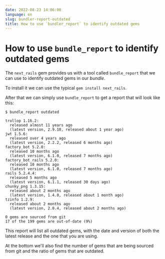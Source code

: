 ```yaml
---
date: 2022-08-23 14:06:00
language: en
slug: bundler-report-outdated
title: How to use `bundler_report` to identify outdated gems
---
```


# How to use `bundle_report` to identify outdated gems

The `next_rails` gem provides us with a tool called `bundle_report` that we
can use to identify outdated gems in our *bundle*.

To install it we can use the typical `gem install next_rails`.

After that we can simply use `bundle_report` to get a report that will look
like this:

```
$ bundle_report outdated

trollop 1.16.2:
  released almost 11 years ago
  (latest version, 2.9.10, released about 1 year ago)
jwt 1.5.6:
  released over 4 years ago
  (latest version, 2.2.2, released 6 months ago)
factory_bot 5.2.0:
  released 10 months ago
  (latest version, 6.1.0, released 7 months ago)
factory_bot_rails 5.2.0:
  released 10 months ago
  (latest version, 6.1.0, released 7 months ago)
rails 5.2.4.4:
  released 5 months ago
  (latest version, 6.1.1, released 30 days ago)
chunky_png 1.3.15:
  released about 2 months ago
  (latest version, 1.4.0, released about 1 month ago)
tzinfo 1.2.9:
  released about 2 months ago
  (latest version, 2.0.4, released about 2 months ago)

0 gems are sourced from git
17 of the 199 gems are out-of-date (9%)
```

This report will list all outdated gems, with the date and version of both
the latest release and the one that you are using.

At the bottom we'll also find the number of gems that are being sourced from
git and the ratio of gems that are outdated.
